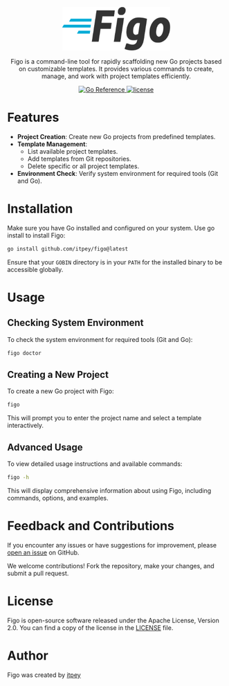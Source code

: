 [//]: # "Title: figo"
[//]: # "Author: itpey"
[//]: # "Attendees: itpey"
[//]: # "Tags: #itpey #go #figo #golang #go-lang #cli"

<div align="center">
<picture>
  <source media="(prefers-color-scheme: dark)" srcset="https://raw.githubusercontent.com/itpey/figo/main/static/images/figo_icon_dark.png"  width="250" height="100">
  <img alt="Figo is a command-line tool for rapidly scaffolding new Go projects based on customizable templates. It provides various commands to create, manage, and work with project templates efficiently." src="https://raw.githubusercontent.com/itpey/figo/main/static/images/figo_icon-light.png"  width="250" height="100" >
</picture>
</div>

<p align="center">
Figo is a command-line tool for rapidly scaffolding new Go projects based on customizable templates. It provides various commands to create, manage, and work with project templates efficiently.
</p>

<p align="center">
  <a href="https://pkg.go.dev/github.com/itpey/figo">
    <img src="https://pkg.go.dev/badge/github.com/itpey/figo.svg" alt="Go Reference">
  </a>
  <a href="https://github.com/itpey/figo/blob/main/LICENSE">
    <img src="https://img.shields.io/github/license/itpey/figo" alt="license">
  </a>
</p>

# Features

- **Project Creation**: Create new Go projects from predefined templates.
- **Template Management**:
  - List available project templates.
  - Add templates from Git repositories.
  - Delete specific or all project templates.
- **Environment Check**: Verify system environment for required tools (Git and Go).

# Installation

Make sure you have Go installed and configured on your system. Use go install to install Figo:

```bash
go install github.com/itpey/figo@latest
```

Ensure that your `GOBIN` directory is in your `PATH` for the installed binary to be accessible globally.

# Usage

## Checking System Environment

To check the system environment for required tools (Git and Go):

```bash
figo doctor
```

## Creating a New Project

To create a new Go project with Figo:

```bash
figo
```

This will prompt you to enter the project name and select a template interactively.

## Advanced Usage

To view detailed usage instructions and available commands:

```bash
figo -h
```

This will display comprehensive information about using Figo, including commands, options, and examples.

# Feedback and Contributions

If you encounter any issues or have suggestions for improvement, please [open an issue](https://github.com/itpey/figo/issues) on GitHub.

We welcome contributions! Fork the repository, make your changes, and submit a pull request.

# License

Figo is open-source software released under the Apache License, Version 2.0. You can find a copy of the license in the [LICENSE](https://github.com/itpey/figo/blob/main/LICENSE) file.

# Author

Figo was created by [itpey](https://github.com/itpey)
